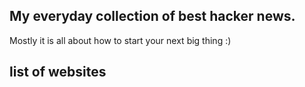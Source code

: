 ## My everyday collection of best hacker news.

Mostly it is all about how to start your next big thing :)

## list of websites
